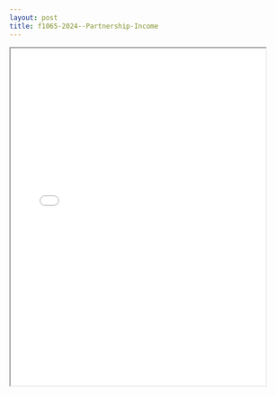 ```yaml
---
layout: post
title: f1065-2024--Partnership-Income
---
```


<div class="pdf-container">
<iframe src="/ea/assets/pdfs/f1065-2024--Partnership-Income.pdf" height="600" width="90%" allowFullScreen="true"></iframe>
</div>

